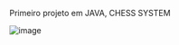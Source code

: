 Primeiro projeto em JAVA, CHESS SYSTEM

![image](https://github.com/naeffm/chess-system-java/assets/140919464/5ad4931a-41df-47bc-9b8f-17b3c0756fa9)

